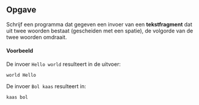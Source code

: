 ## Opgave

Schrijf een programma dat gegeven een invoer van een **tekstfragment** dat uit twee woorden bestaat (gescheiden met een spatie), de volgorde van de twee woorden omdraait.

#### Voorbeeld
De invoer `Hello world` resulteert in de uitvoer:
```
world Hello
```

De invoer `Bol kaas` resulteert in:
```
kaas bol
```